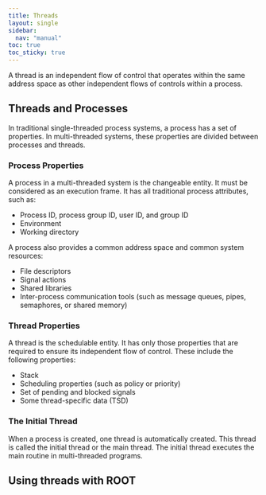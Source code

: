```yaml
---
title: Threads
layout: single
sidebar:
  nav: "manual"
toc: true
toc_sticky: true
---
```


A thread is an independent flow of control that operates within the same address space as other independent flows of
controls within a process.

## Threads and Processes

In traditional single-threaded process systems, a process has a set of properties. In multi-threaded systems, these
properties are divided between processes and threads.

### Process Properties
A process in a multi-threaded system is the changeable entity. It must be considered as an execution frame. It has all
traditional process attributes, such as:

- Process ID, process group ID, user ID, and group ID
- Environment
- Working directory

A process also provides a common address space and common system resources:

- File descriptors
- Signal actions
- Shared libraries
- Inter-process communication tools (such as message queues, pipes, semaphores, or shared memory)

### Thread Properties
A thread is the schedulable entity. It has only those properties that are required to ensure its independent flow of
control. These include the following properties:

- Stack
- Scheduling properties (such as policy or priority)
- Set of pending and blocked signals
- Some thread-specific data (TSD)

### The Initial Thread
When a process is created, one thread is automatically created. This thread is called the initial thread or the main
thread. The initial thread executes the main routine in multi-threaded programs.

## Using threads with ROOT